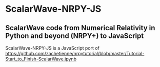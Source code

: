 # ScalarWave-NRPY-JS
## ScalarWave code from Numerical Relativity in Python and beyond (NRPY+) to JavaScript
ScalarWave-NRPY-JS is a JavaScript port of https://github.com/zachetienne/nrpytutorial/blob/master/Tutorial-Start_to_Finish-ScalarWave.ipynb

